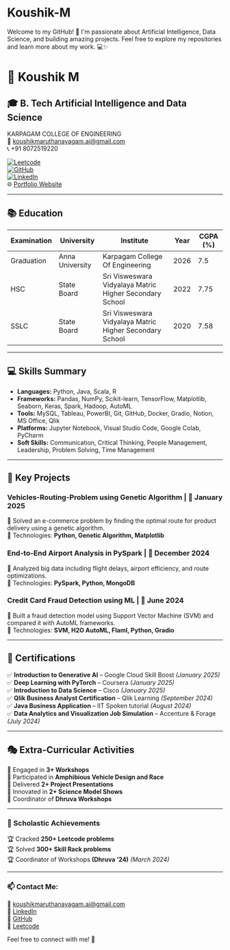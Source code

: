 # Koushik-M
Welcome to my GitHub! 🚀 I'm passionate about Artificial Intelligence, Data Science, and building amazing projects. Feel free to explore my repositories and learn more about my work. 💻✨

# 👋 Koushik M

## 🎓 B. Tech Artificial Intelligence and Data Science  
KARPAGAM COLLEGE OF ENGINEERING  
📧 koushikmaruthanayagam.ai@gmail.com  
📞 +91 8072519220  

[![Leetcode](https://img.shields.io/badge/Leetcode-orange?style=flat&logo=leetcode)](https://leetcode.com/u/koushikmaruthanayagam/)  
[![GitHub](https://img.shields.io/badge/GitHub-black?style=flat&logo=github)](https://github.com/Koushik-M457)  
[![LinkedIn](https://img.shields.io/badge/LinkedIn-blue?style=flat&logo=linkedin)](https://www.linkedin.com/in/koushik-maruthanayagam-3263ab277/)  
🌐 [Portfolio Website](https://koushik-m457.github.io/Portfolio/)

---

## 📚 Education
| Examination  | University  | Institute  | Year  | CGPA (%) |
|-------------|------------|-----------|------|-----------|
| Graduation  | Anna University  | Karpagam College Of Engineering  | 2026  | 7.5 |
| HSC  | State Board  | Sri Visweswara Vidyalaya Matric Higher Secondary School  | 2022  | 7.75 |
| SSLC  | State Board  | Sri Visweswara Vidyalaya Matric Higher Secondary School  | 2020  | 7.58 |

---

## 💻 Skills Summary
- **Languages:** Python, Java, Scala, R  
- **Frameworks:** Pandas, NumPy, Scikit-learn, TensorFlow, Matplotlib, Seaborn, Keras, Spark, Hadoop, AutoML  
- **Tools:** MySQL, Tableau, PowerBI, Git, GitHub, Docker, Gradio, Notion, MS Office, Qlik  
- **Platforms:** Jupyter Notebook, Visual Studio Code, Google Colab, PyCharm  
- **Soft Skills:** Communication, Critical Thinking, People Management, Leadership, Problem Solving, Time Management  

---

## 🚀 Key Projects
### Vehicles-Routing-Problem using Genetic Algorithm | 📆 January 2025  
🔹 Solved an e-commerce problem by finding the optimal route for product delivery using a genetic algorithm.  
🔹 Technologies: **Python, Genetic Algorithm, Matplotlib**  

### End-to-End Airport Analysis in PySpark | 📆 December 2024  
🔹 Analyzed big data including flight delays, airport efficiency, and route optimizations.  
🔹 Technologies: **PySpark, Python, MongoDB**  

### Credit Card Fraud Detection using ML | 📆 June 2024  
🔹 Built a fraud detection model using Support Vector Machine (SVM) and compared it with AutoML frameworks.  
🔹 Technologies: **SVM, H2O AutoML, Flaml, Python, Gradio**  

---

## 📜 Certifications
✅ **Introduction to Generative AI** – Google Cloud Skill Boost *(January 2025)*  
✅ **Deep Learning with PyTorch** – Coursera *(January 2025)*  
✅ **Introduction to Data Science** – Cisco *(January 2025)*  
✅ **Qlik Business Analyst Certification** – Qlik Learning *(September 2024)*  
✅ **Java Business Application** – IIT Spoken tutorial *(August 2024)*  
✅ **Data Analytics and Visualization Job Simulation** – Accenture & Forage *(July 2024)*  

---

## 🎭 Extra-Curricular Activities
🔸 Engaged in **3+ Workshops**  
🔸 Participated in **Amphibious Vehicle Design and Race**  
🔸 Delivered **2+ Project Presentations**  
🔸 Innovated in **2+ Science Model Shows**  
🔸 Coordinator of **Dhruva Workshops**  

---

### 🎯 Scholastic Achievements
🏆 Cracked **250+ Leetcode problems**  
🏆 Solved **300+ Skill Rack problems**  
🏆 Coordinator of Workshops **(Dhruva ’24)** *(March 2024)*  

---

### 📫 Contact Me:
📧 koushikmaruthanayagam.ai@gmail.com  
🔗 [LinkedIn](https://www.linkedin.com/in/koushik-maruthanayagam-3263ab277/)  
🔗 [GitHub](https://github.com/Koushik-M457)  
🔗 [Leetcode](https://leetcode.com/u/koushikmaruthanayagam/)  

Feel free to connect with me! 🚀

